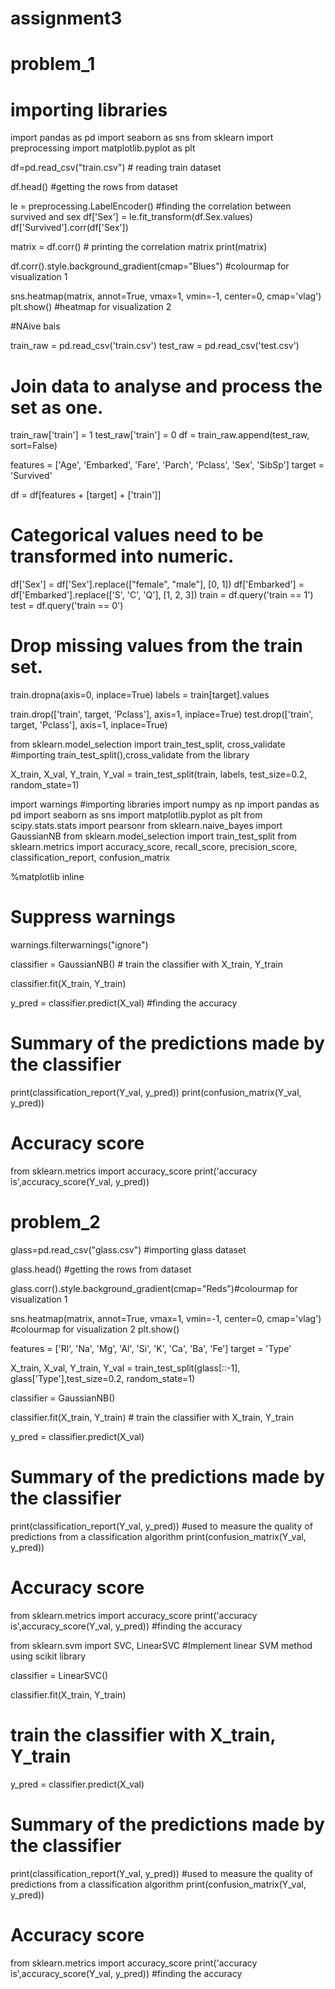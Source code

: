 # assignment3

# problem_1

# importing libraries
import pandas as pd 
import seaborn as sns
from sklearn import preprocessing
import matplotlib.pyplot as plt

df=pd.read_csv("train.csv") # reading train dataset

df.head() #getting the rows from dataset

le = preprocessing.LabelEncoder()  #finding the correlation between survived and sex 
df['Sex'] = le.fit_transform(df.Sex.values)
df['Survived'].corr(df['Sex'])

matrix = df.corr() # printing the correlation matrix
print(matrix)

df.corr().style.background_gradient(cmap="Blues") #colourmap for visualization 1

sns.heatmap(matrix, annot=True, vmax=1, vmin=-1, center=0, cmap='vlag')
plt.show()  #heatmap for visualization 2

#NAive bais

train_raw = pd.read_csv('train.csv')
test_raw = pd.read_csv('test.csv')

# Join data to analyse and process the set as one.
train_raw['train'] = 1
test_raw['train'] = 0
df = train_raw.append(test_raw, sort=False)




features = ['Age', 'Embarked', 'Fare', 'Parch', 'Pclass', 'Sex', 'SibSp']
target = 'Survived'

df = df[features + [target] + ['train']]
# Categorical values need to be transformed into numeric.
df['Sex'] = df['Sex'].replace(["female", "male"], [0, 1])
df['Embarked'] = df['Embarked'].replace(['S', 'C', 'Q'], [1, 2, 3])
train = df.query('train == 1')
test = df.query('train == 0')



# Drop missing values from the train set.
train.dropna(axis=0, inplace=True)
labels = train[target].values


train.drop(['train', target, 'Pclass'], axis=1, inplace=True)
test.drop(['train', target, 'Pclass'], axis=1, inplace=True)


from sklearn.model_selection import train_test_split, cross_validate #importing train_test_split(),cross_validate from the library 

X_train, X_val, Y_train, Y_val = train_test_split(train, labels, test_size=0.2, random_state=1)

import warnings  #importing libraries 
import numpy as np
import pandas as pd
import seaborn as sns
import matplotlib.pyplot as plt
from scipy.stats.stats import pearsonr
from sklearn.naive_bayes import GaussianNB
from sklearn.model_selection import train_test_split
from sklearn.metrics import accuracy_score, recall_score, precision_score, classification_report, confusion_matrix

%matplotlib inline
# Suppress warnings
warnings.filterwarnings("ignore")

classifier = GaussianNB() # train the classifier with X_train, Y_train
 
classifier.fit(X_train, Y_train)

y_pred = classifier.predict(X_val) #finding the accuracy

# Summary of the predictions made by the classifier
print(classification_report(Y_val, y_pred))
print(confusion_matrix(Y_val, y_pred))
# Accuracy score
from sklearn.metrics import accuracy_score
print('accuracy is',accuracy_score(Y_val, y_pred))


# problem_2
glass=pd.read_csv("glass.csv") #importing glass dataset

glass.head() #getting the rows from dataset

glass.corr().style.background_gradient(cmap="Reds")#colourmap for visualization 1

sns.heatmap(matrix, annot=True, vmax=1, vmin=-1, center=0, cmap='vlag') #colourmap for visualization 2
plt.show()

features = ['Rl', 'Na', 'Mg', 'Al', 'Si', 'K', 'Ca', 'Ba', 'Fe']
target = 'Type'


X_train, X_val, Y_train, Y_val = train_test_split(glass[::-1], glass['Type'],test_size=0.2, random_state=1)

classifier = GaussianNB()

classifier.fit(X_train, Y_train) # train the classifier with X_train, Y_train


y_pred = classifier.predict(X_val)

# Summary of the predictions made by the classifier
print(classification_report(Y_val, y_pred)) #used to measure the quality of predictions from a classification algorithm
print(confusion_matrix(Y_val, y_pred))
# Accuracy score
from sklearn.metrics import accuracy_score
print('accuracy is',accuracy_score(Y_val, y_pred)) #finding the accuracy

from sklearn.svm import SVC, LinearSVC #Implement linear SVM method using scikit library

classifier = LinearSVC()

classifier.fit(X_train, Y_train)
# train the classifier with X_train, Y_train

y_pred = classifier.predict(X_val)

# Summary of the predictions made by the classifier
print(classification_report(Y_val, y_pred)) #used to measure the quality of predictions from a classification algorithm
print(confusion_matrix(Y_val, y_pred))
# Accuracy score
from sklearn.metrics import accuracy_score 
print('accuracy is',accuracy_score(Y_val, y_pred))  #finding the accuracy
